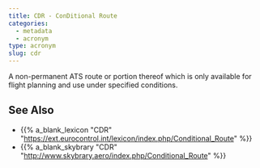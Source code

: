 ```yaml
---
title: CDR - ConDitional Route
categories:
  - metadata
  - acronym
type: acronym
slug: cdr
---
```


A non-permanent ATS route or portion thereof which is only available for flight planning and use under specified conditions.

## See Also

* {{% a_blank_lexicon "CDR" "https://ext.eurocontrol.int/lexicon/index.php/Conditional_Route" %}}
* {{% a_blank_skybrary "CDR" "http://www.skybrary.aero/index.php/Conditional_Route" %}}
